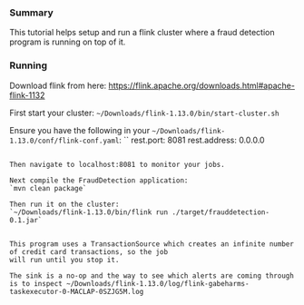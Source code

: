 
### Summary

This tutorial helps setup and run a flink cluster where a fraud detection program is running on top of it.

### Running

Download flink from here:
https://flink.apache.org/downloads.html#apache-flink-1132

First start your cluster:
`~/Downloads/flink-1.13.0/bin/start-cluster.sh`

Ensure you have the following in your `~/Downloads/flink-1.13.0/conf/flink-conf.yaml`:
``
rest.port: 8081
rest.address: 0.0.0.0
```

Then navigate to localhost:8081 to monitor your jobs.

Next compile the FraudDetection application:
`mvn clean package`

Then run it on the cluster:
`~/Downloads/flink-1.13.0/bin/flink run ./target/frauddetection-0.1.jar`


This program uses a TransactionSource which creates an infinite number of credit card transactions, so the job
will run until you stop it.

The sink is a no-op and the way to see which alerts are coming through is to inspect ~/Downloads/flink-1.13.0/log/flink-gabeharms-taskexecutor-0-MACLAP-0SZJG5M.log
